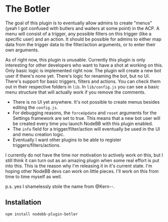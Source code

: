 # The Botler

The goal of this plugin is to eventually allow admins to create "menus" (yeah I got confused with butlers and waiters at some point) in the ACP. A menu will consist of a trigger, any possible filters on this trigger (like a specific user) and an action.
It should be possible for admins to either map data from the trigger data to the filter/action arguments, or to enter their own arguments.

As of right now, this plugin is unusable. Currently this plugin is only interesting for other developers who want to have a shot at working on this.
Only basic logic is implemented right now. The plugin will create a new bot user if there's none yet. There's logic for renaming the bot, but no UI.
There's support for basic triggers, filters and actions. You can check them out in their respective folders in `lib`.
In `lib/config.js` you can see a basic menu structure that will actually work if you remove the comments.

- There is no UI yet anywhere. It's not possible to create menus besides editing the `config.js`.
- For debugging reasons, the `forceUpdate` and `reset` arguments for the Settings framework are set to true. This means that a new bot user will be created every time you launch NodeBB with this plugin enabled.
- The `info` field for a trigger/filter/action will eventually be used in the UI and menu creation logic.
- Eventually I want other plugins to be able to register triggers/filters/actions.

I currently do not have the time nor motivation to actively work on this, but I still think it can turn out as an amazing plugin when some real effort is put into this.
This is the reason why I'm releasing it in it's current state. I'm hoping other NodeBB devs can work on little pieces. I'll work on this from time to time myself as well.

p.s. yes I shamelessly stole the name from @Kern--.

## Installation

    npm install nodebb-plugin-botler

